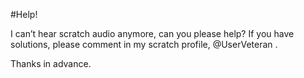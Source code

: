 #Help!

I can’t hear scratch audio anymore, can you please help?
If you have solutions, please comment in my scratch profile, @UserVeteran .

Thanks in advance.